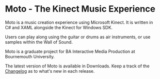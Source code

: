 Moto - The Kinect Music Experience
==================================

Moto is a music creation experience using Microsoft Kinect. It is written in C# and XAML alongside the Kinect for Windows SDK.

Users can play along using the guitar or drums as air instruments, or use samples within the Wall of Sound.

Moto is a graduate project for BA Interactive Media Production at Bournemouth University.

The latest version of Moto is available in Downloads. Keep a track of the [Changelog](https://github.com/MattCrouch/Moto/blob/master/changelog.md "Moto Changelog") as to what's new in each release.
